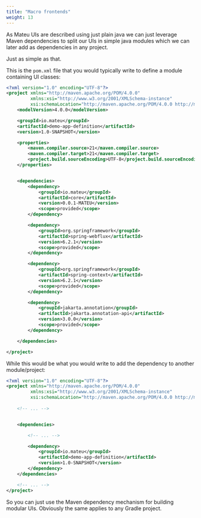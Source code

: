 ```yaml
---
title: "Macro frontends"
weight: 13
---
```


As Mateu UIs are described using just plain java we can just leverage Maven dependencies to split our UIs in simple java modules which we can later add as dependencies in any project.

Just as simple as that.

This is the `pom.xml` file that you would typically write to define a module containing UI classes:

```xml
<?xml version="1.0" encoding="UTF-8"?>
<project xmlns="http://maven.apache.org/POM/4.0.0"
         xmlns:xsi="http://www.w3.org/2001/XMLSchema-instance"
         xsi:schemaLocation="http://maven.apache.org/POM/4.0.0 http://maven.apache.org/xsd/maven-4.0.0.xsd">
    <modelVersion>4.0.0</modelVersion>

    <groupId>io.mateu</groupId>
    <artifactId>demo-app-definition</artifactId>
    <version>1.0-SNAPSHOT</version>

    <properties>
        <maven.compiler.source>21</maven.compiler.source>
        <maven.compiler.target>21</maven.compiler.target>
        <project.build.sourceEncoding>UTF-8</project.build.sourceEncoding>
    </properties>


    <dependencies>
        <dependency>
            <groupId>io.mateu</groupId>
            <artifactId>core</artifactId>
            <version>0.0.1-MATEU</version>
            <scope>provided</scope>
        </dependency>

        <dependency>
            <groupId>org.springframework</groupId>
            <artifactId>spring-webflux</artifactId>
            <version>6.2.1</version>
            <scope>provided</scope>
        </dependency>

        <dependency>
            <groupId>org.springframework</groupId>
            <artifactId>spring-context</artifactId>
            <version>6.2.1</version>
            <scope>provided</scope>
        </dependency>

        <dependency>
            <groupId>jakarta.annotation</groupId>
            <artifactId>jakarta.annotation-api</artifactId>
            <version>3.0.0</version>
            <scope>provided</scope>
        </dependency>

    </dependencies>

</project>
```

While this would be what you would write to add the dependency to another module/project:

```xml
<?xml version="1.0" encoding="UTF-8"?>
<project xmlns="http://maven.apache.org/POM/4.0.0"
         xmlns:xsi="http://www.w3.org/2001/XMLSchema-instance"
         xsi:schemaLocation="http://maven.apache.org/POM/4.0.0 http://maven.apache.org/xsd/maven-4.0.0.xsd">
    
    <!-- ... -->


    <dependencies>

        <!-- ... -->

        <dependency>
            <groupId>io.mateu</groupId>
            <artifactId>demo-app-definition</artifactId>
            <version>1.0-SNAPSHOT</version>
        </dependency>
    </dependencies>

    <!-- ... -->
</project>

```

So you can just use the Maven dependency mechanism for building modular UIs. Obviously the same applies to any Gradle project.



